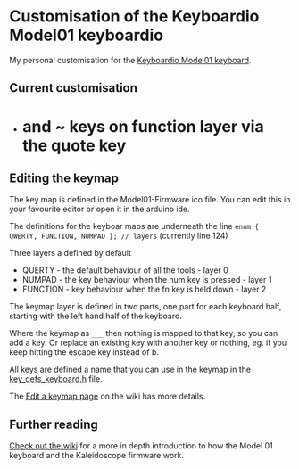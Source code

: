 # Customisation of the Keyboardio Model01 keyboardio

My personal customisation for the [Keyboardio Model01 keyboard](https://shop.keyboard.io/).

## Current customisation

* # and ~ keys on function layer via the quote key


## Editing the keymap

The key map is defined in the Model01-Firmware.ico file.  You can edit this in your favourite editor or open it in the arduino ide. 

The definitions for the keyboar maps are underneath the line `enum { QWERTY, FUNCTION, NUMPAD }; // layers`  (currently line 124)

Three layers a defined by default
* QUERTY - the default behaviour of all the tools - layer 0
* NUMPAD - the key behaviour when the num key is pressed - layer 1
* FUNCTION - key behaviour when the fn key is held down - layer 2

The keymap layer is defined in two parts, one part for each keyboard half, starting with the left hand half of the keyboard.

Where the keymap as `___` then nothing is mapped to that key, so you can add a key.  Or replace an existing key with another key or nothing, eg. if you keep hitting the escape key instead of b.

All keys are defined a name that you can use in the keymap in the [key_defs_keyboard.h](https://github.com/keyboardio/Kaleidoscope/blob/master/src/key_defs_keyboard.h) file.

The [Edit a keymap page](https://github.com/keyboardio/Kaleidoscope/wiki/Edit-a-keymap) on the wiki has more details.

## Further reading
[Check out the wiki](https://github.com/keyboardio/Kaleidoscope/wiki/Keyboardio-Model-01-Introduction) for a more in depth introduction to how the Model 01 keyboard and the Kaleidoscope firmware work. 

